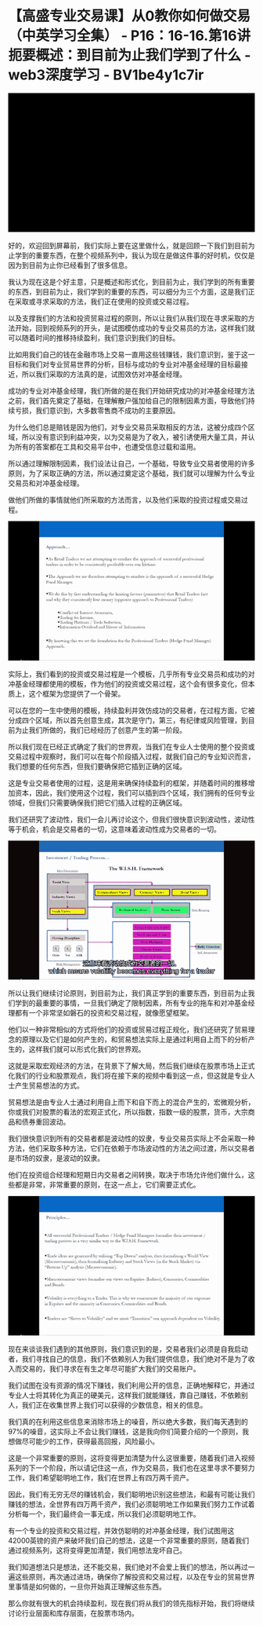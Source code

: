 # 【高盛专业交易课】从0教你如何做交易 （中英学习全集） - P16：16-16.第16讲 扼要概述：到目前为止我们学到了什么 - web3深度学习 - BV1be4y1c7ir

![](img/d781180aef749aff9c621d84052e7ddd_0.png)

好的，欢迎回到屏幕前，我们实际上要在这里做什么，就是回顾一下我们到目前为止学到的重要东西，在整个视频系列中，我认为现在是做这件事的好时机，仅仅是因为到目前为止你已经看到了很多信息。

我认为现在这是个好主意，只是概述和形式化，到目前为止，我们学到的所有重要的东西，到目前为止，我们学到的重要的东西，可以细分为三个方面，这是我们正在采取或寻求采取的方法，我们正在使用的投资或交易过程。

以及支撑我们的方法和投资贸易过程的原则，所以让我们从我们现在寻求采取的方法开始，回到视频系列的开头，是试图模仿成功的专业交易员的方法，这样我们就可以随着时间的推移持续盈利，我们意识到我们的目标。

比如用我们自己的钱在金融市场上交易一直用这些钱赚钱，我们意识到，鉴于这一目标和我们对专业贸易世界的分析，目标与成功的专业对冲基金经理的目标最接近，所以我们采取的方法真的是，试图效仿对冲基金经理。

成功的专业对冲基金经理，我们所做的是在我们开始研究成功的对冲基金经理方法之前，我们首先奠定了基础，在理解散户强加给自己的限制因素方面，导致他们持续亏损，我们意识到，大多数零售商不成功的主要原因。

为什么他们总是赔钱是因为他们，对专业交易员采取相反的方法，这被分成四个区域，所以没有意识到利益冲突，以为交易是为了收入，被引诱使用大量工具，并认为所有的答案都在工具和交易平台中，也遭受信息过载和滥用。

所以通过理解限制因素，我们设法让自己，一个基础，导致专业交易者使用的许多原则，为了采取正确的方法，所以通过奠定这个基础，我们就可以理解为什么专业交易员和对冲基金经理。

做他们所做的事情就他们所采取的方法而言，以及他们采取的投资过程或交易过程。

![](img/d781180aef749aff9c621d84052e7ddd_2.png)

实际上，我们看到的投资或交易过程是一个模板，几乎所有专业交易员和成功的对冲基金经理都使用的模板，作为他们的投资或交易过程，这个会有很多变化，但本质上，这个框架为您提供了一个骨架。

可以在您的一生中使用的模板，持续盈利并效仿成功的交易者，在过程方面，它被分成四个区域，所以首先创意生成，其次是守门，第三，有纪律或风险管理，到目前为止我们所做的，我们已经经历了创意产生的第一阶段。

所以我们现在已经正式确定了我们的世界观，当我们在专业人士使用的整个投资或交易过程中观察时，我们可以在每个阶段插入过程，就我们自己的专业知识而言，我们想要的任何东西，但我们要确保把它插到正确的区域。

这是专业交易者使用的过程，这是用来确保持续盈利的框架，并随着时间的推移增加资本，因此，我们使用这个过程，我们可以插到四个区域，我们拥有的任何专业领域，但我们只需要确保我们把它们插入过程的正确区域。

我们还研究了波动性，我们一会儿再讨论这个，但我们很快意识到波动性，波动性等于机会，机会是交易者的一切，这意味着波动性成为交易者的一切。



![](img/d781180aef749aff9c621d84052e7ddd_4.png)

所以让我们继续讨论原则，到目前为止，我们真正学到的重要东西，到目前为止我们学到的最重要的事情，一旦我们确定了限制因素，所有专业的拖车和对冲基金经理都有一个非常坚如磐石的投资和交易过程，就像愿望框架。

他们以一种非常相似的方式将他们的投资或贸易过程正规化，我们还研究了贸易理念的原理以及它们是如何产生的，和贸易想法实际上是通过利用自上而下的分析产生的，这样我们就可以形式化我们的世界观。

这就是采取宏观经济的方法，在背景下了解大局，然后我们继续在股票市场上正式化我们的行业和股票观点，我们将在接下来的视频中看到这一点，但这就是专业人士产生贸易想法的方式。

贸易想法是由专业人士通过利用自上而下和自下而上的混合产生的，宏微观分析，你或我们对股票的看法的宏观正式化，所以指数，指数一级的股票，货币，大宗商品和债券重回波动。

我们很快意识到所有的交易者都是波动性的奴隶，专业交易员实际上不会采取一种方法，他们采取多种方法，它们在依赖于市场波动性的方法之间过渡，所以交易者是市场的奴隶，是波动的奴隶。

他们在投资组合经理和短期日内交易者之间转换，取决于市场允许他们做什么，这些都是非常，非常重要的原则，在这一点上，它们需要正式化。



![](img/d781180aef749aff9c621d84052e7ddd_6.png)

现在来谈谈我们遇到的其他原则，我们意识到的是，交易者我们必须是自我启动者，我们寻找自己的信息，我们不依赖别人为我们提供信息，我们绝对不是为了收入而交易的，我们寻求在有生之年尽可能扩大我们的交易账户。

我们试图在没有资源的情况下赚钱，我们利用公开的信息，正确地解释它，并通过专业人士将其转化为真正的硬美元，这样我们就能赚钱，靠自己赚钱，不依赖别人，我们正在收集世界上我们可以获得的少数信息，相关的信息。

我们真的在利用这些信息来消除市场上的噪音，所以绝大多数，我们每天遇到的97%的噪音，这实际上不会让我们赚钱，这是我向你们简要介绍的一个原则，我想做尽可能少的工作，获得最高回报，风险最小。

这是一个非常重要的原则，这将变得更加清楚为什么这很重要，随着我们进入视频系列的下一个阶段，所以请记住这一点，作为交易员，我们也在这里寻求不要努力工作，我们希望聪明地工作，我们在世界上有四万两千资产。

因此，我们有无穷无尽的赚钱机会，我们聪明地识别这些想法，和最有可能让我们赚钱的想法，全世界有四万两千资产，我们必须聪明地工作如果我们努力工作试着分析每一个，我们最终会一事无成，所以我们必须聪明地工作。

有一个专业的投资和交易过程，并效仿聪明的对冲基金经理，我们试图用这42000英镑的资产来破坏我们自己的想法，这是一个非常重要的原则，随着我们通过视频系列，这将变得更加清楚，我们用想法宠坏自己。

我们知道想法只是想法，还不能交易，我们绝对不会爱上我们的想法，所以再过一遍这些原则，再次通过进场，确保你了解投资和交易过程，以及在专业的贸易世界里事情是如何做的，一旦你开始真正理解这些东西。

那么你就有很大的机会持续盈利，现在我们将从我们的领先指标开始，我们将继续讨论行业层面和库存层面，在股票市场内。

